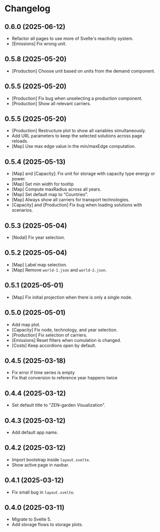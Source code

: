 # Changelog

## 0.6.0 (2025-06-12)

- Refactor all pages to use more of Svelte's reactivity system.
- [Emissions] Fix wrong unit.

## 0.5.8 (2025-05-20)

- [Production] Choose unit based on units from the demand component.

## 0.5.5 (2025-05-20)

- [Production] Fix bug when unselecting a production component.
- [Production] Show all relevant carriers.

## 0.5.5 (2025-05-20)

- [Production] Restructure plot to show all variables simultaneously.
- Add URL parameters to keep the selected solutions across page reloads.
- [Map] Use max edge value in the min/maxEdge computation.

## 0.5.4 (2025-05-13)

- [Map] and [Capacity]: Fix unit for storage with capacity type energy or power.
- [Map] Set min width for tooltip
- [Map] Compute maxRadius across all years.
- [Map] Set default map to "Countries".
- [Map] Always show all carriers for transport technologies.
- [Capacity] and [Production] Fix bug when loading solutions with scenarios.

## 0.5.3 (2025-05-04)

- [Nodal] Fix year selection.

## 0.5.2 (2025-05-04)

- [Map] Label map selection.
- [Map] Remove `world-1.json` and `world-2.json`.

## 0.5.1 (2025-05-01)

- [Map] Fix initial projection when there is only a single node.

## 0.5.0 (2025-05-01)

- Add map plot.
- [Capacity] Fix node, technology, and year selection.
- [Production] Fix selection of carriers.
- [Emissions] Reset filters when cumulation is changed.
- [Costs] Keep accordions open by default.

## 0.4.5 (2025-03-18)

- Fix error if time series is empty
- Fix that conversion to reference year happens twice

## 0.4.4 (2025-03-12)

- Set default title to "ZEN-garden Visualization".

## 0.4.3 (2025-03-12)

- Add default app name.

## 0.4.2 (2025-03-12)

- Import bootstrap inside `layout.svelte`.
- Show active page in navbar.

## 0.4.1 (2025-03-12)

- Fix small bug in `layout.svelte`.

## 0.4.0 (2025-03-11)

- Migrate to Svelte 5.
- Add storage flows to storage plots.
